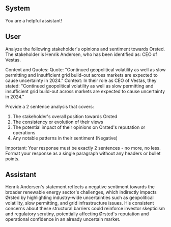## System

You are a helpful assistant!

## User


Analyze the following stakeholder's opinions and sentiment towards Orsted. The stakeholder is Henrik Andersen, who has been identified as: CEO of Vestas.

Context and Quotes:
Quote: "Continued geopolitical volatility as well as slow permitting and insufficient grid build-out across markets are expected to cause uncertainty in 2024."
Context: In their role as CEO of Vestas, they stated: "Continued geopolitical volatility as well as slow permitting and insufficient grid build-out across markets are expected to cause uncertainty in 2024."

Provide a 2 sentence analysis that covers:
1. The stakeholder's overall position towards Orsted
2. The consistency or evolution of their views
3. The potential impact of their opinions on Orsted's reputation or operations
4. Any notable patterns in their sentiment (Negative)

Important: Your response must be exactly 2 sentences - no more, no less.
Format your response as a single paragraph without any headers or bullet points.


## Assistant

Henrik Andersen's statement reflects a negative sentiment towards the broader renewable energy sector's challenges, which indirectly impacts Ørsted by highlighting industry-wide uncertainties such as geopolitical volatility, slow permitting, and grid infrastructure issues. His consistent concerns about these structural barriers could reinforce investor skepticism and regulatory scrutiny, potentially affecting Ørsted's reputation and operational confidence in an already uncertain market.


